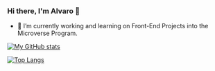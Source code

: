 ### Hi there, I'm Alvaro 👋

<!--
**alvaroiporre/alvaroiporre** is a ✨ _special_ ✨ repository because its `README.md` (this file) appears on your GitHub profile.

Here are some ideas to get you started:

- 🔭 I’m currently working on ...
- 🌱 I’m currently learning ...
- 👯 I’m looking to collaborate on ...
- 🤔 I’m looking for help with ...
- 💬 Ask me about ...
- 📫 How to reach me: ...
- 😄 Pronouns: ...
- ⚡ Fun fact: ...
-->
- 🔭 I’m currently working and learning on Front-End Projects into the Microverse Program.

[![My GitHub stats](https://github-readme-stats.vercel.app/api?username=alvaroiporre&show_icons=true&theme=onedark)](https://github.com/alvaroiporre/github-readme-stats)

[![Top Langs](https://github-readme-stats.vercel.app/api/top-langs/?username=alvaroiporre&langs_count=8&layout=compact)](https://github.com/alvaroiporre/github-readme-stats)
